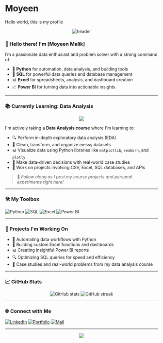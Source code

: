 # Moyeen
Hello world, this is my profile
<!-- Header image -->
<p align="center">
  <img src="https://capsule-render.vercel.app/api?type=waving&color=0:4B8BBE,100:306998&height=200&section=header&text=Welcome%20to%20My%20GitHub!&fontColor=ffffff&fontSize=40&fontAlignY=40" alt="header" />
</p>

### 👋 Hello there! I'm [Moyeen Malik]

I’m a passionate data enthusiast and problem solver with a strong command of:
- 🐍 **Python** for automation, data analysis, and building tools  
- 🧠 **SQL** for powerful data queries and database management  
- 📊 **Excel** for spreadsheets, analysis, and dashboard creation  
- 📈 **Power BI** for turning data into actionable insights  

---

### 📚 Currently Learning: Data Analysis
<p align="center">
  <img src="https://img.icons8.com/external-flaticons-lineal-color-flat-icons/100/000000/external-data-analytics-web-flaticons-lineal-color-flat-icons.png"/>
</p>

I'm actively taking a **Data Analysis course** where I'm learning to:
- 🔍 Perform in-depth exploratory data analysis (EDA)
- 🧹 Clean, transform, and organize messy datasets
- 📊 Visualize data using Python libraries like `matplotlib`, `seaborn`, and `plotly`
- 🧠 Make data-driven decisions with real-world case studies
- 📁 Work on projects involving CSV, Excel, SQL databases, and APIs

> 📌 *Follow along as I post my course projects and personal experiments right here!*

---

### 🛠️ My Toolbox
![Python](https://img.shields.io/badge/-Python-3776AB?style=for-the-badge&logo=python&logoColor=white)
![SQL](https://img.shields.io/badge/-SQL-4479A1?style=for-the-badge&logo=postgresql&logoColor=white)
![Excel](https://img.shields.io/badge/-Excel-217346?style=for-the-badge&logo=microsoft-excel&logoColor=white)
![Power BI](https://img.shields.io/badge/-Power%20BI-F2C811?style=for-the-badge&logo=powerbi&logoColor=black)

---

### 📂 Projects I'm Working On
- 🔄 Automating data workflows with Python  
- 🧮 Building custom Excel functions and dashboards  
- 📊 Creating insightful Power BI reports  
- 🔍 Optimizing SQL queries for speed and efficiency  
- 🧪 Case studies and real-world problems from my data analysis course

---

### 📈 GitHub Stats
<p align="center">
  <img src="https://github-readme-stats.vercel.app/api?username=yourusername&show_icons=true&theme=tokyonight" alt="GitHub stats" />
  <img src="https://github-readme-streak-stats.herokuapp.com/?user=yourusername&theme=tokyonight" alt="GitHub streak" />
</p>

---

### 🌐 Connect with Me
[![LinkedIn](https://img.shields.io/badge/LinkedIn-blue?style=flat-square&logo=linkedin&logoColor=white)](https://www.linkedin.com/in/your-link/)
[![Portfolio](https://img.shields.io/badge/Portfolio-000?style=flat-square&logo=vercel&logoColor=white)](https://your-portfolio-link.com)
[![Mail](https://img.shields.io/badge/Email-Me-red?style=flat-square&logo=gmail&logoColor=white)](mailto:youremail@example.com)

---

<!-- Footer image -->
<p align="center">
  <img src="https://capsule-render.vercel.app/api?type=waving&color=0:306998,100:4B8BBE&height=120&section=footer"/>
</p>
